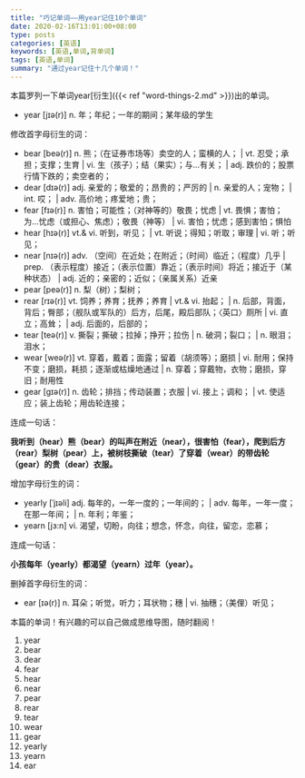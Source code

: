 ```yaml
---
title: "巧记单词——用year记住10个单词"
date: 2020-02-16T13:01:00+08:00
type: posts
categories: [英语]
keywords: [英语,单词,背单词]
tags: [英语,单词]
summary: "通过year记住十几个单词！"
---
```

本篇罗列一下单词year[衍生]({{< ref "word-things-2.md" >}})出的单词。

* year [jɪə(r)] n. 年；年纪；一年的期间；某年级的学生

修改首字母衍生的词：

* bear [beə(r)] n. 熊；（在证券市场等）卖空的人；蛮横的人； | vt. 忍受；承担；支撑；生育 | vi. 生（孩子）；结（果实）；与…有关； | adj. 跌价的；股票行情下跌的；卖空者的；
* dear [dɪə(r)] adj. 亲爱的；敬爱的；昂贵的；严厉的 | n. 亲爱的人；宠物； | int. 哎； | adv. 高价地；疼爱地；贵；
* fear [fɪə(r)] n. 害怕；可能性；（对神等的）敬畏；忧虑 | vt. 畏惧；害怕；为…忧虑（或担心、焦虑）；敬畏（神等） | vi. 害怕；忧虑；感到害怕；惧怕
* hear [hɪə(r)] vt.& vi. 听到，听见； | vt. 听说；得知；听取；审理 | vi. 听；听见；
* near [nɪə(r)] adv. （空间）在近处；在附近；（时间）临近；（程度）几乎 | prep. （表示程度）接近；（表示位置）靠近；（表示时间）将近；接近于（某种状态） | adj. 近的；亲密的；近似；（亲属关系）近亲
* pear [peə(r)] n. 梨（树）；梨树；
* rear [rɪə(r)] vt. 饲养；养育；抚养；养育 | vt.& vi. 抬起； | n. 后部，背面，背后；臀部；（舰队或军队的）后方，后尾，殿后部队；〈英口〉厕所 | vi. 直立；高耸； | adj. 后面的，后部的；
* tear [teə(r)] v. 撕裂；撕破；拉掉；挣开；拉伤 | n. 破洞；裂口； | n. 眼泪；泪水；
* wear [weə(r)] vt. 穿着，戴着；面露；留着（胡须等）；磨损 | vi. 耐用；保持不变；磨损，耗损；逐渐或枯燥地通过 | n. 穿着；穿戴物，衣物；磨损，穿旧；耐用性
* gear [gɪə(r)] n. 齿轮；排挡；传动装置；衣服  | vi. 接上；调和； | vt. 使适应；装上齿轮；用齿轮连接；

连成一句话：

**我听到（hear）熊（bear）的叫声在附近（near），很害怕（fear），爬到后方（rear）梨树（pear）上，被树枝撕破（tear）了穿着（wear）的带齿轮（gear）的贵（dear）衣服。**

增加字母衍生的词：

* yearly [ˈjɪəli] adj. 每年的，一年一度的；一年间的； | adv. 每年，一年一度；在那一年间； | n. 年利；年鉴；
* yearn [jɜ:n] vi. 渴望，切盼，向往；想念，怀念，向往，留恋，恋慕；

连成一句话：

**小孩每年（yearly）都渴望（yearn）过年（year）。**

删掉首字母衍生的词：

* ear [ɪə(r)] n. 耳朵；听觉，听力；耳状物；穗 | vi. 抽穗；（美俚）听见；

本篇的单词！有兴趣的可以自己做成思维导图，随时翻阅！
1. year
1. bear
1. dear
1. fear
1. hear
1. near
1. pear
1. rear
1. tear
1. wear
1. gear
1. yearly
1. yearn
1. ear